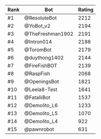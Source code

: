 Rank|Bot|Rating
---|---|---
#1|@ResoluteBot|2212
#2|@YoBot_v2|2194
#3|@TheFreshman1902|2191
#4|@Intron014|2188
#5|@ToromBot|2179
#6|@duythong1402|2144
#7|@FireFishBOT|2139
#8|@RaspFish|2068
#9|@OpeningsBot|1821
#10|@Leela8-Test|1641
#11|@FataliiBot|1537
#12|@Demolito_L6|1233
#13|@Demolito_L5|1070
#14|@Demolito_L4|922
#15|@pawnrobot|631
